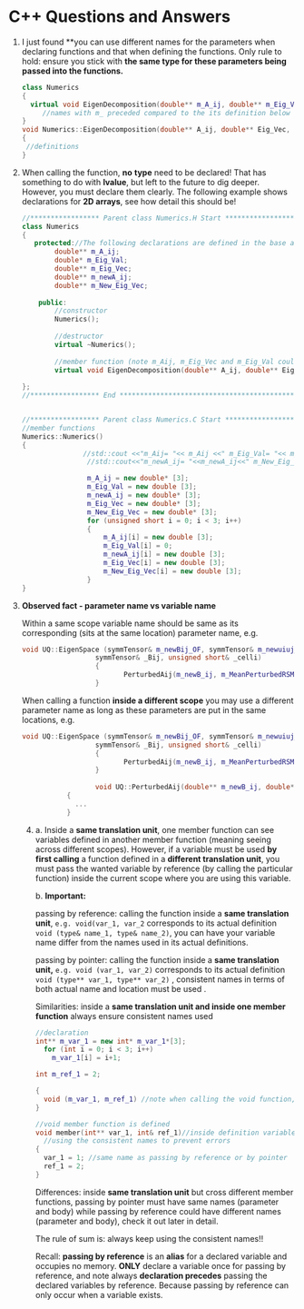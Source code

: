 # C++ Questions and Answers

1. I just found **you can use different names for the parameters when declaring functions and that when defining the functions. Only rule to hold: ensure you stick with **the same type for these parameters being passed into the functions.**

   ```c++
   class Numerics
   {
   	 virtual void EigenDecomposition(double** m_A_ij, double** m_Eig_Vec, double* m_Eig_Val, unsigned short n);//note different 
     	//names with m_ preceded compared to the its definition below
   }
   void Numerics::EigenDecomposition(double** A_ij, double** Eig_Vec, double* Eig_Val, unsigned short n)
   {
   	//definitions
   }
   ```

2. When calling the function, **no** **type** need to be declared! That has something to do with **lvalue**, but left to the future to dig deeper. However, you must declare them clearly. The following example shows declarations for **2D arrays**, see how detail this should be!

   ```c++
   //***************** Parent class Numerics.H Start **********************************************//
   class Numerics
   {
      protected://The following declarations are defined in the base and are actually used in the subclass
           double** m_A_ij;
           double* m_Eig_Val;
           double** m_Eig_Vec;
           double** m_newA_ij;
           double** m_New_Eig_Vec;
       
       public:
           //constructor
           Numerics();
           
           //destructor
           virtual ~Numerics();
           
           //member function (note m_Aij, m_Eig_Vec and m_Eig_Val could be any names!)
           virtual void EigenDecomposition(double** A_ij, double** Eig_Vec, double* Eig_Val, unsigned short n);
                   
   };
   //***************** End **********************************************//
   
   
   //***************** Parent class Numerics.C Start **********************************************//
   //member functions
   Numerics::Numerics() 
   {
                  //std::cout <<"m_Aij= "<< m_Aij <<" m_Eig_Val= "<< m_Eig_Val <<" m_Eig_Vec= "<<m_Eig_Vec<<"\n";
                   //std::cout<<"m_newA_ij= "<<m_newA_ij<<" m_New_Eig_Vec= "<<m_New_Eig_Vec<<std::endl;
   
                   m_A_ij = new double* [3];
                   m_Eig_Val = new double [3];
                   m_newA_ij = new double* [3];
                   m_Eig_Vec = new double* [3];
                   m_New_Eig_Vec = new double* [3];
                   for (unsigned short i = 0; i < 3; i++)
                   {
                       m_A_ij[i] = new double [3];
                       m_Eig_Val[i] = 0;
                       m_newA_ij[i] = new double [3];
                       m_Eig_Vec[i] = new double [3];
                       m_New_Eig_Vec[i] = new double [3];
                   }
   }
   ```

3. **Observed fact - parameter name vs variable name** 

   Within a same scope variable name should be same as its corresponding (sits at the same location) parameter name, e.g.

   ```c++
   void UQ::EigenSpace (symmTensor& m_newBij_OF, symmTensor& m_newuiuj_OF, double** m_newB_ij, double** m_MeanPerturbedRSM, 
   					 symmTensor& _Bij, unsigned short& _celli)
   					 {
   					 		PerturbedAij(m_newB_ij, m_MeanPerturbedRSM);//note m_newB_ij and m_MeanPerturbedRSM can be found in the 																													        //"EigenSpace" declaration parameters
   					 }
   
   ```

   When calling a function **inside a different scope** you may use a different parameter name as long as these parameters are put in the same locations, e.g.

   ```c++
   void UQ::EigenSpace (symmTensor& m_newBij_OF, symmTensor& m_newuiuj_OF, double** m_newB_ij, double** m_MeanPerturbedRSM, 
   					 symmTensor& _Bij, unsigned short& _celli)
   					 {
   					 		PerturbedAij(m_newB_ij, m_MeanPerturbedRSM);//Note here you may use different names other than "m_newB_ij" and 				   //"m_MeanPerturbedRSM" however this is not recommended because it is error prone and you also need to define new 						//variables that occupy new memories, so always keep the parameter same name as its corresponding variable name
   					 }
   					 
   					 void UQ::PerturbedAij(double** m_newB_ij, double** m_MeanPerturbedRSM)
              {
                ...
              }
   ```

   4. a. Inside a **same translation unit**, one member function can see variables defined in another member function (meaning seeing across different scopes). However, if a variable must be used **by first calling** a function defined in a **different translation unit**, you must pass the wanted variable by reference (by calling the particular function) inside the current scope where you are using this variable. 

      b. **Important:** 

      passing by reference: calling the function inside a **same translation unit**, `e.g. void(var_1, var_2` corresponds to its actual definition `void (type& name_1, type& name_2)`, you can have your variable name differ from the names used in its actual definitions. 

      passing by pointer: calling the function inside a **same translation unit,** `e.g. void (var_1, var_2)` corresponds to its actual definition `void (type** var_1, type** var_2)` , consistent names in terms of both actual name and location must be used .

      

      Similarities: inside a **same translation unit and inside one member function** always ensure consistent names used 

      ```c++
      //declaration
      int** m_var_1 = new int* m_var_1*[3];
        for (int i = 0; i < 3; i++)
          m_var_1[i] = i+1;
      
      int m_ref_1 = 2;
      
      {
        void (m_var_1, m_ref_1) //note when calling the void function, variable must stick to the declared names 
      }
      
      //void member function is defined 
      void member(int** var_1, int& ref_1)//inside definition variable may differ from the declared names however always keep 
        //using the consistent names to prevent errors
      {
      	var_1 = 1; //same name as passing by reference or by pointer
      	ref_1 = 2;
      }
      ```

      

      Differences: inside **same translation unit** but cross different member functions, passing by pointer must have same names (parameter and body) while passing by reference could have different names (parameter and body), check it out later in detail. 

      The rule of sum is: always keep using the consistent names!!

      Recall: **passing by reference** is an **alias** for a declared variable and occupies no memory.  **ONLY** declare a variable once for passing by reference, and note always **declaration precedes** passing the declared variables by reference. Because passing by reference can only occur when  a variable exists. 

      



















